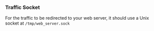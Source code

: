 

### Traffic Socket

For the traffic to be redirected to your web server, it should use a Unix socket at `/tmp/web_server.sock`

